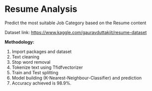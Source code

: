 # Resume Analysis
Predict the most suitable Job Category based on the Resume content

Dataset link: https://www.kaggle.com/gauravduttakiit/resume-dataset

**Methodology:**
1. Import packages and dataset
2. Text cleaning 
3. Stop word removal
4. Tokenize text using Tfidfvectorizer  
5. Train and Test splitting 
6. Model building (K-Nearest-Neighbour-Classifier) and prediction
7. Accuracy achieved is 98.9%.
